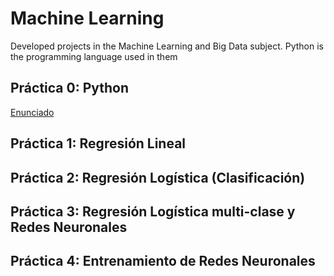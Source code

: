 # Machine Learning
Developed projects in the Machine Learning and Big Data subject. Python is the programming language used in them

## Práctica 0: Python
[Enunciado](https://github.com/arturobp3/Machine_Learning/blob/master/docs/practica0/p0.pdf)
## Práctica 1: Regresión Lineal
## Práctica 2: Regresión Logística (Clasificación)
## Práctica 3: Regresión Logística multi-clase y Redes Neuronales
## Práctica 4: Entrenamiento de Redes Neuronales
